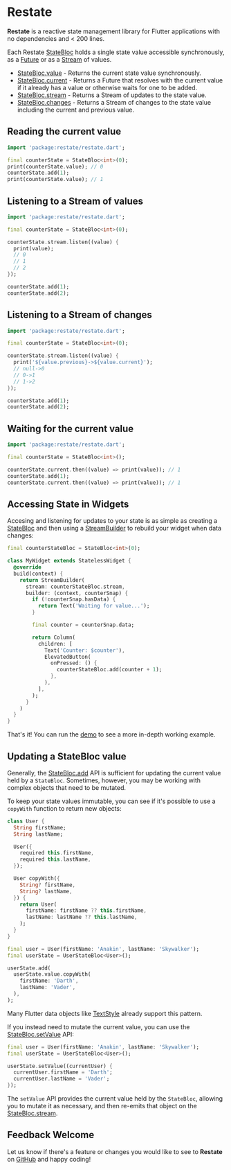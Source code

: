# Restate

**Restate** is a reactive state management library for Flutter applications with no dependencies and < 200 lines.

Each Restate [StateBloc](https://pub.dev/documentation/restate/latest/state_bloc/StateBloc-class.html) holds a single state value accessible synchronously, as a [Future](https://dart.dev/codelabs/async-await#what-is-a-future) or as a [Stream](https://dart.dev/tutorials/language/streams) of values.

* [StateBloc.value](https://pub.dev/documentation/restate/latest/state_bloc/StateBloc/value.html) - Returns the current state value synchronously.
* [StateBloc.current](https://pub.dev/documentation/restate/latest/state_bloc/StateBloc/current.html) - Returns a Future that resolves with the current value if it already has a value or otherwise waits for one to be added.
* [StateBloc.stream](https://pub.dev/documentation/restate/latest/state_bloc/StateBloc/stream.html) - Returns a Stream of updates to the state value.
* [StateBloc.changes](https://pub.dev/documentation/restate/latest/state_bloc/StateBloc/changes.html) - Returns a Stream of changes to the state value including the current and previous value.

## Reading the current value

```dart
import 'package:restate/restate.dart';

final counterState = StateBloc<int>(0);
print(counterState.value); // 0
counterState.add(1);
print(counterState.value); // 1
```

## Listening to a Stream of values

```dart
import 'package:restate/restate.dart';

final counterState = StateBloc<int>(0);

counterState.stream.listen((value) {
  print(value);
  // 0
  // 1
  // 2
});

counterState.add(1);
counterState.add(2);
```

## Listening to a Stream of changes

```dart
import 'package:restate/restate.dart';

final counterState = StateBloc<int>(0);

counterState.stream.listen((value) {
  print('${value.previous}->${value.current}');
  // null->0
  // 0->1
  // 1->2
});

counterState.add(1);
counterState.add(2);
```

## Waiting for the current value

```dart
import 'package:restate/restate.dart';

final counterState = StateBloc<int>();

counterState.current.then((value) => print(value)); // 1
counterState.add(1);
counterState.current.then((value) => print(value)); // 1
```

## Accessing State in Widgets

Accesing and listening for updates to your state is as simple as creating a [StateBloc](https://pub.dev/documentation/restate/latest/state_bloc/StateBloc-class.html)
and then using a [StreamBuilder](https://api.flutter.dev/flutter/widgets/StreamBuilder-class.html) to rebuild your widget when data changes:

```dart
final counterStateBloc = StateBloc<int>(0);

class MyWidget extends StatelessWidget {
  @override
  build(context) {
    return StreamBuilder(
      stream: counterStateBloc.stream,
      builder: (context, counterSnap) {
        if (!counterSnap.hasData) {
          return Text('Waiting for value...');
        }

        final counter = counterSnap.data;

        return Column(
          children: [
            Text('Counter: $counter'),
            ElevatedButton(
              onPressed: () {
                counterStateBloc.add(counter + 1);
              },
            ),
          ],
        );
      }
    )
  }
}
```

That's it! You can run the [demo](https://github.com/danReynolds/restate/tree/master/example) to see a more in-depth working example.

## Updating a StateBloc value

Generally, the [StateBloc.add](https://pub.dev/documentation/restate/latest/state_bloc/StateBloc/add.html) API is sufficient for updating the current value held by a `StateBloc`. Sometimes, however, you may be working with complex objects that need to be mutated.

To keep your state values immutable, you can see if it's possible to use a `copyWith` function to return new objects:

```dart
class User {
  String firstName;
  String lastName;

  User({
    required this.firstName,
    required this.lastName,
  });

  User copyWith({
    String? firstName,
    String? lastName,
  }) {
    return User(
      firstName: firstName ?? this.firstName,
      lastName: lastName ?? this.lastName,
    );
  }
}

final user = User(firstName: 'Anakin', lastName: 'Skywalker');
final userState = UserStateBloc<User>();

userState.add(
  userState.value.copyWith(
    firstName: 'Darth',
    lastName: 'Vader',
  ),
);
```

Many Flutter data objects like [TextStyle](https://api.flutter.dev/flutter/painting/TextStyle-class.html) already support this pattern.

If you instead need to mutate the current value, you can use the [StateBloc.setValue](https://pub.dev/documentation/restate/latest/state_bloc/StateBloc/setValue.html) API:

```dart
final user = User(firstName: 'Anakin', lastName: 'Skywalker');
final userState = UserStateBloc<User>();

userState.setValue((currentUser) {
  currentUser.firstName = 'Darth';
  currentUser.lastName = 'Vader';
});
```

The `setValue` API provides the current value held by the `StateBloc`, allowing you to mutate it as necessary, and then re-emits that object on the [StateBloc.stream](https://pub.dev/documentation/restate/latest/state_bloc/StateBloc/stream.html).

## Feedback Welcome

Let us know if there's a feature or changes you would like to see to **Restate** on [GitHub](https://github.com/danReynolds/restate) and happy coding!
